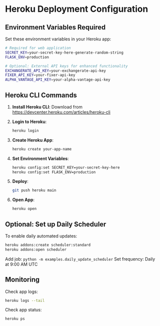 # Heroku Deployment Configuration

## Environment Variables Required

Set these environment variables in your Heroku app:

```bash
# Required for web application
SECRET_KEY=your-secret-key-here-generate-random-string
FLASK_ENV=production

# Optional: External API keys for enhanced functionality
EXCHANGERATE_API_KEY=your-exchangerate-api-key
FIXER_API_KEY=your-fixer-api-key
ALPHA_VANTAGE_API_KEY=your-alpha-vantage-api-key
```

## Heroku CLI Commands

1. **Install Heroku CLI**: Download from https://devcenter.heroku.com/articles/heroku-cli

2. **Login to Heroku**:
   ```bash
   heroku login
   ```

3. **Create Heroku App**:
   ```bash
   heroku create your-app-name
   ```

4. **Set Environment Variables**:
   ```bash
   heroku config:set SECRET_KEY=your-secret-key-here
   heroku config:set FLASK_ENV=production
   ```

5. **Deploy**:
   ```bash
   git push heroku main
   ```

6. **Open App**:
   ```bash
   heroku open
   ```

## Optional: Set up Daily Scheduler

To enable daily automated updates:

```bash
heroku addons:create scheduler:standard
heroku addons:open scheduler
```

Add job: `python -m examples.daily_update_scheduler`
Set frequency: Daily at 9:00 AM UTC

## Monitoring

Check app logs:
```bash
heroku logs --tail
```

Check app status:
```bash
heroku ps
```
